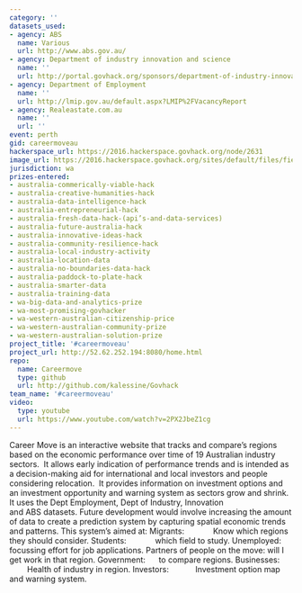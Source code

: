 ```yaml
---
category: ''
datasets_used:
- agency: ABS
  name: Various
  url: http://www.abs.gov.au/
- agency: Department of industry innovation and science
  name: ''
  url: http://portal.govhack.org/sponsors/department-of-industry-innovation-and-science.html
- agency: Department of Employment
  name: ''
  url: http://lmip.gov.au/default.aspx?LMIP%2FVacancyReport
- agency: Realeastate.com.au
  name: ''
  url: ''
event: perth
gid: careermoveau
hackerspace_url: https://2016.hackerspace.govhack.org/node/2631
image_url: https://2016.hackerspace.govhack.org/sites/default/files/field/image/careermovelogo.png
jurisdiction: wa
prizes-entered:
- australia-commerically-viable-hack
- australia-creative-humanities-hack
- australia-data-intelligence-hack
- australia-entrepreneurial-hack
- australia-fresh-data-hack-(api’s-and-data-services)
- australia-future-australia-hack
- australia-innovative-ideas-hack
- australia-community-resilience-hack
- australia-local-industry-activity
- australia-location-data
- australia-no-boundaries-data-hack
- australia-paddock-to-plate-hack
- australia-smarter-data
- australia-training-data
- wa-big-data-and-analytics-prize
- wa-most-promising-govhacker
- wa-western-australian-citizenship-price
- wa-western-australian-community-prize
- wa-western-australian-solution-prize
project_title: '#careermoveau'
project_url: http://52.62.252.194:8080/home.html
repo:
  name: Careermove
  type: github
  url: http://github.com/kalessine/Govhack
team_name: '#careermoveau'
video:
  type: youtube
  url: https://www.youtube.com/watch?v=2PX2JbeZ1cg
---
```


Career Move is an interactive website that tracks and compare’s regions based on the economic performance over time of 19 Australian industry sectors.  It allows early indication of performance trends and is intended as a decision-making aid for international and local investors and people considering relocation.  It provides information on investment options and an investment opportunity and warning system as sectors grow and shrink.
It uses the Dept Employment, Dept of Industry, Innovation and ABS datasets. Future development would involve increasing the amount of data to create a prediction system by capturing spatial economic trends and patterns.
This system’s aimed at:
Migrants:             Know which regions they should consider.
Students:             which field to study.
Unemployed:      focussing effort for job applications.
Partners of people on the move: will I get work in that region.
Government:      to compare regions.
Businesses:         Health of industry in region.
Investors:            Investment option map and warning system.